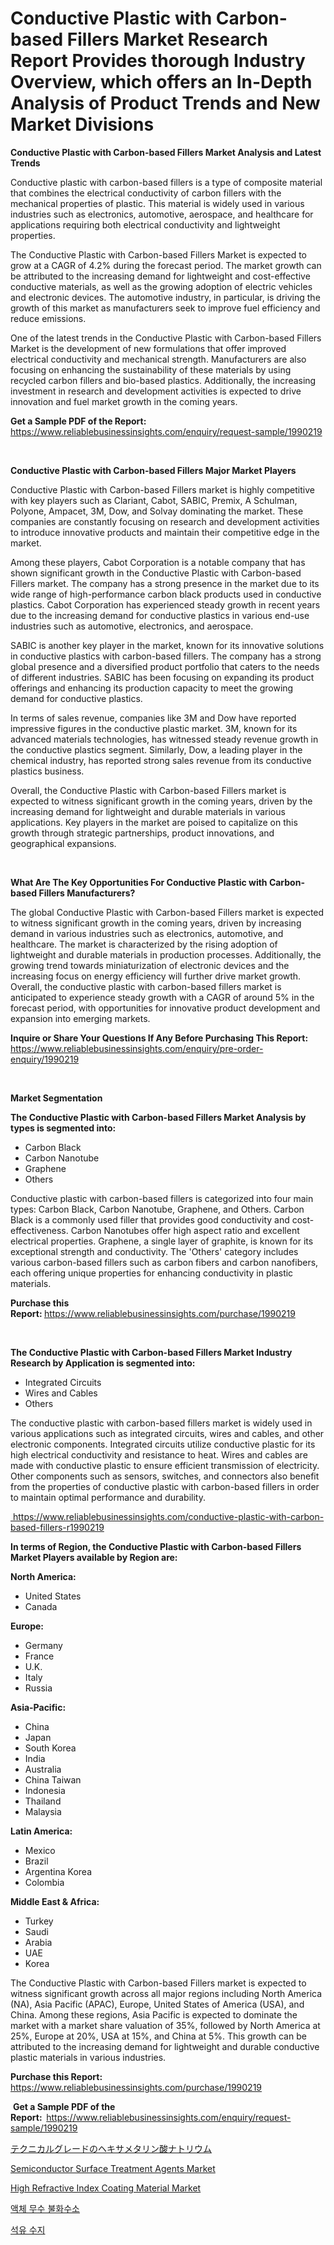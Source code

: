 <p><h1>Conductive Plastic with Carbon-based Fillers Market Research Report Provides thorough Industry Overview, which offers an In-Depth Analysis of Product Trends and New Market Divisions</h1></p><p><strong>Conductive Plastic with Carbon-based Fillers Market Analysis and Latest Trends</strong></p>
<p><p>Conductive plastic with carbon-based fillers is a type of composite material that combines the electrical conductivity of carbon fillers with the mechanical properties of plastic. This material is widely used in various industries such as electronics, automotive, aerospace, and healthcare for applications requiring both electrical conductivity and lightweight properties.</p><p>The Conductive Plastic with Carbon-based Fillers Market is expected to grow at a CAGR of 4.2% during the forecast period. The market growth can be attributed to the increasing demand for lightweight and cost-effective conductive materials, as well as the growing adoption of electric vehicles and electronic devices. The automotive industry, in particular, is driving the growth of this market as manufacturers seek to improve fuel efficiency and reduce emissions.</p><p>One of the latest trends in the Conductive Plastic with Carbon-based Fillers Market is the development of new formulations that offer improved electrical conductivity and mechanical strength. Manufacturers are also focusing on enhancing the sustainability of these materials by using recycled carbon fillers and bio-based plastics. Additionally, the increasing investment in research and development activities is expected to drive innovation and fuel market growth in the coming years.</p></p>
<p><strong>Get a Sample PDF of the Report:&nbsp;</strong> <a href="https://www.reliablebusinessinsights.com/enquiry/request-sample/1990219">https://www.reliablebusinessinsights.com/enquiry/request-sample/1990219</a></p>
<p>&nbsp;</p>
<p><strong>Conductive Plastic with Carbon-based Fillers Major Market Players</strong></p>
<p><p>Conductive Plastic with Carbon-based Fillers market is highly competitive with key players such as Clariant, Cabot, SABIC, Premix, A Schulman, Polyone, Ampacet, 3M, Dow, and Solvay dominating the market. These companies are constantly focusing on research and development activities to introduce innovative products and maintain their competitive edge in the market.</p><p>Among these players, Cabot Corporation is a notable company that has shown significant growth in the Conductive Plastic with Carbon-based Fillers market. The company has a strong presence in the market due to its wide range of high-performance carbon black products used in conductive plastics. Cabot Corporation has experienced steady growth in recent years due to the increasing demand for conductive plastics in various end-use industries such as automotive, electronics, and aerospace.</p><p>SABIC is another key player in the market, known for its innovative solutions in conductive plastics with carbon-based fillers. The company has a strong global presence and a diversified product portfolio that caters to the needs of different industries. SABIC has been focusing on expanding its product offerings and enhancing its production capacity to meet the growing demand for conductive plastics.</p><p>In terms of sales revenue, companies like 3M and Dow have reported impressive figures in the conductive plastic market. 3M, known for its advanced materials technologies, has witnessed steady revenue growth in the conductive plastics segment. Similarly, Dow, a leading player in the chemical industry, has reported strong sales revenue from its conductive plastics business.</p><p>Overall, the Conductive Plastic with Carbon-based Fillers market is expected to witness significant growth in the coming years, driven by the increasing demand for lightweight and durable materials in various applications. Key players in the market are poised to capitalize on this growth through strategic partnerships, product innovations, and geographical expansions.</p></p>
<p>&nbsp;</p>
<p><strong>What Are The Key Opportunities For Conductive Plastic with Carbon-based Fillers Manufacturers?</strong></p>
<p><p>The global Conductive Plastic with Carbon-based Fillers market is expected to witness significant growth in the coming years, driven by increasing demand in various industries such as electronics, automotive, and healthcare. The market is characterized by the rising adoption of lightweight and durable materials in production processes. Additionally, the growing trend towards miniaturization of electronic devices and the increasing focus on energy efficiency will further drive market growth. Overall, the conductive plastic with carbon-based fillers market is anticipated to experience steady growth with a CAGR of around 5% in the forecast period, with opportunities for innovative product development and expansion into emerging markets.</p></p>
<p><strong>Inquire or Share Your Questions If Any Before Purchasing This Report:</strong> <a href="https://www.reliablebusinessinsights.com/enquiry/pre-order-enquiry/1990219">https://www.reliablebusinessinsights.com/enquiry/pre-order-enquiry/1990219</a></p>
<p>&nbsp;</p>
<p><strong>Market Segmentation</strong></p>
<p><strong>The Conductive Plastic with Carbon-based Fillers Market Analysis by types is segmented into:</strong></p>
<p><ul><li>Carbon Black</li><li>Carbon Nanotube</li><li>Graphene</li><li>Others</li></ul></p>
<p><p>Conductive plastic with carbon-based fillers is categorized into four main types: Carbon Black, Carbon Nanotube, Graphene, and Others. Carbon Black is a commonly used filler that provides good conductivity and cost-effectiveness. Carbon Nanotubes offer high aspect ratio and excellent electrical properties. Graphene, a single layer of graphite, is known for its exceptional strength and conductivity. The 'Others' category includes various carbon-based fillers such as carbon fibers and carbon nanofibers, each offering unique properties for enhancing conductivity in plastic materials.</p></p>
<p><strong>Purchase this Report:&nbsp;</strong><a href="https://www.reliablebusinessinsights.com/purchase/1990219">https://www.reliablebusinessinsights.com/purchase/1990219</a></p>
<p>&nbsp;</p>
<p><strong>The Conductive Plastic with Carbon-based Fillers Market Industry Research by Application is segmented into:</strong></p>
<p><ul><li>Integrated Circuits</li><li>Wires and Cables</li><li>Others</li></ul></p>
<p><p>The conductive plastic with carbon-based fillers market is widely used in various applications such as integrated circuits, wires and cables, and other electronic components. Integrated circuits utilize conductive plastic for its high electrical conductivity and resistance to heat. Wires and cables are made with conductive plastic to ensure efficient transmission of electricity. Other components such as sensors, switches, and connectors also benefit from the properties of conductive plastic with carbon-based fillers in order to maintain optimal performance and durability.</p></p>
<p><a href="https://www.reliablebusinessinsights.com/conductive-plastic-with-carbon-based-fillers-r1990219">&nbsp;https://www.reliablebusinessinsights.com/conductive-plastic-with-carbon-based-fillers-r1990219</a></p>
<p><strong>In terms of Region, the Conductive Plastic with Carbon-based Fillers Market Players available by Region are:</strong></p>
<p>
    <p> <strong> North America: </strong>
        <ul>
            <li>United States</li>
            <li>Canada</li>
        </ul>
        </p> 
    <p> <strong> Europe: </strong>
        <ul>
            <li>Germany</li>
            <li>France</li>
            <li>U.K.</li>
            <li>Italy</li>
            <li>Russia</li>
        </ul>
        </p> 
    <p> <strong> Asia-Pacific: </strong>
        <ul>
            <li>China</li>
            <li>Japan</li>
            <li>South Korea</li>
            <li>India</li>
            <li>Australia</li>
            <li>China Taiwan</li>
            <li>Indonesia</li>
            <li>Thailand</li>
            <li>Malaysia</li>
        </ul>
        </p> 
    <p> <strong> Latin America: </strong>
        <ul>
            <li>Mexico</li>
            <li>Brazil</li>
            <li>Argentina Korea</li>
            <li>Colombia</li>
        </ul>
        </p> 
    <p> <strong> Middle East & Africa: </strong>
        <ul>
            <li>Turkey</li>
            <li>Saudi</li>
            <li>Arabia</li>
            <li>UAE</li>
            <li>Korea</li>
        </ul>
    </p>
    </p>
<p><p>The Conductive Plastic with Carbon-based Fillers market is expected to witness significant growth across all major regions including North America (NA), Asia Pacific (APAC), Europe, United States of America (USA), and China. Among these regions, Asia Pacific is expected to dominate the market with a market share valuation of 35%, followed by North America at 25%, Europe at 20%, USA at 15%, and China at 5%. This growth can be attributed to the increasing demand for lightweight and durable conductive plastic materials in various industries.</p></p>
<p><strong>Purchase this Report: </strong><a href="https://www.reliablebusinessinsights.com/purchase/1990219">https://www.reliablebusinessinsights.com/purchase/1990219</a></p>
<p>&nbsp;<strong>Get a Sample PDF of the Report:&nbsp;&nbsp;</strong><a href="https://www.reliablebusinessinsights.com/enquiry/request-sample/1990219">https://www.reliablebusinessinsights.com/enquiry/request-sample/1990219</a></p>
<p><strong></strong></p>
<p><p><a href="https://github.com/LuzHills1972/Market-Research-Report-List-1/blob/main/5276517139419.md">テクニカルグレードのヘキサメタリン酸ナトリウム</a></p><p><a href="https://github.com/RichRobinson5/Market-Research-Report-List-5/blob/main/semiconductor-surface-treatment-agents-market.md">Semiconductor Surface Treatment Agents Market</a></p><p><a href="https://github.com/caominhtri712020/Market-Research-Report-List-1/blob/main/high-refractive-index-coating-material-market.md">High Refractive Index Coating Material Market</a></p><p><a href="https://medium.com/@morrisassin8795/%EA%B8%80%EB%A1%9C%EB%B2%8C-%EB%AC%B4%EC%88%98-%EC%97%BC%ED%99%94%EC%88%98%EC%86%8C-%EC%8B%9C%EC%9E%A5-%EA%B7%9C%EB%AA%A8%EB%8A%94-%EC%97%B0%ED%8F%89%EA%B7%A0-%EC%84%B1%EC%9E%A5%EB%A5%A0%EC%9D%B4-%EC%97%90-%EC%9D%B4%EB%A5%BC-%EA%B2%83%EC%9C%BC%EB%A1%9C-%EC%98%88%EC%83%81%EB%90%98%EB%A9%B0-%EB%B3%B8-%EB%B3%B4%EA%B3%A0%EC%84%9C%EB%8A%94-%EC%8B%9C%EC%9E%A5-%EC%84%B1%EC%9E%A5-%EB%8F%99%ED%96%A5-%EA%B8%B0%ED%9A%8C-%EB%B0%8F-2024-2031%EB%85%84%EA%B9%8C%EC%A7%80%EC%9D%98-%EC%98%88%EC%B8%A1%EC%97%90-%EB%8C%80%ED%95%B4-%EB%8B%A4%EB%A3%B9%EB%8B%88%EB%8B%A4-1415e52f3dc5">액체 무수 불화수소</a></p><p><a href="https://github.com/iansanftyord09878/Market-Research-Report-List-2/blob/main/9025054145744.md">석유 수지</a></p></p>